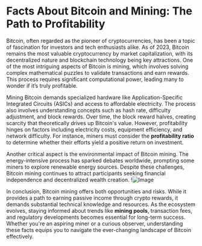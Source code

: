 # Facts About Bitcoin and Mining: The Path to Profitability

Bitcoin, often regarded as the pioneer of cryptocurrencies, has been a topic of fascination for investors and tech enthusiasts alike. As of 2023, Bitcoin remains the most valuable cryptocurrency by market capitalization, with its decentralized nature and blockchain technology being key attractions. One of the most intriguing aspects of Bitcoin is mining, which involves solving complex mathematical puzzles to validate transactions and earn rewards. This process requires significant computational power, leading many to wonder if it’s truly profitable.

Mining Bitcoin demands specialized hardware like Application-Specific Integrated Circuits (ASICs) and access to affordable electricity. The process also involves understanding concepts such as hash rate, difficulty adjustment, and block rewards. Over time, the block reward halves, creating scarcity that theoretically drives up Bitcoin's value. However, profitability hinges on factors including electricity costs, equipment efficiency, and network difficulty. For instance, miners must consider the **profitability ratio** to determine whether their efforts yield a positive return on investment.

Another critical aspect is the environmental impact of Bitcoin mining. The energy-intensive process has sparked debates worldwide, prompting some miners to explore renewable energy sources. Despite these challenges, Bitcoin mining continues to attract participants seeking financial independence and decentralized wealth creation. !![Image](https://github.com/user-attachments/assets/3be06921-4469-491d-bd37-5f14c53422b7)

In conclusion, Bitcoin mining offers both opportunities and risks. While it provides a path to earning passive income through crypto rewards, it demands substantial technical knowledge and resources. As the ecosystem evolves, staying informed about trends like **mining pools**, transaction fees, and regulatory developments becomes essential for long-term success. Whether you're an aspiring miner or a curious observer, understanding these facts equips you to navigate the ever-changing landscape of Bitcoin effectively.